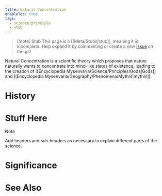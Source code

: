 ```yaml
---
title: Natural Concentration
enableToc: true
tags:
  - science/principle
  - stub
---
```


> [!note] Stub
> This page is a [[Meta/Stubs|stub]], meaning it is incomplete. Help expand it by commenting or create a new [issue](https://github.com/RagtimeGal/quartz--encyclopedia-mysenvaria/issues/new/choose) on the git!


Natural Concentration is a scientific theory which proposes that nature naturally wants to concentrate into mind-like states of existence, leading to the creation of [[Encyclopedia Mysenvaria/Science/Principles/Gods|Gods]] and [[Encyclopedia Mysenvaria/Geography/Phenomena/Mythril|mythril]].
# History

# Stuff Here

> [!note]
> Add headers and sub-headers as necessary to explain different parts of the science.
# Significance

# See Also